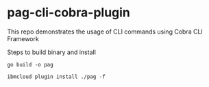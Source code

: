 # pag-cli-cobra-plugin
This repo demonstrates the usage of CLI commands using Cobra CLI Framework

Steps to build binary and install

`go build -o pag`

`ibmcloud plugin install ./pag -f`